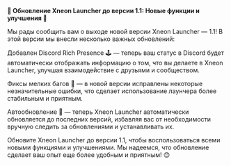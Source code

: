 **🎉 Обновление Xneon Launcher до версии 1.1: Новые функции и улучшения 🚀**

Мы рады сообщить вам о выходе новой версии Xneon Launcher — 1.1! В этой версии мы внесли несколько важных обновлений:

Добавлен Discord Rich Presence 🕹️ — теперь ваш статус в Discord будет автоматически отображать информацию о том, что вы делаете в Xneon Launcher, улучшая взаимодействие с друзьями и сообществом.

Фиксы мелких багов 🔧 — в новой версии исправлены некоторые незначительные ошибки, что сделает использование лаунчера более стабильным и приятным.

Автообновление 🔄 — теперь Xneon Launcher автоматически обновляется до последних версий, избавляя вас от необходимости вручную следить за обновлениями и устанавливать их.

Обновите Xneon Launcher до версии 1.1, чтобы воспользоваться всеми новыми функциями и улучшениями. Мы надеемся, что обновление сделает ваш опыт еще более удобным и приятным! 😊

